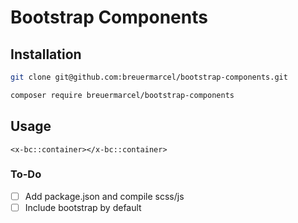 # Bootstrap Components

## Installation
```bash
git clone git@github.com:breuermarcel/bootstrap-components.git
```
```bash
composer require breuermarcel/bootstrap-components
```

## Usage

```blade
<x-bc::container></x-bc::container>
```

### To-Do
- [ ] Add package.json and compile scss/js
- [ ] Include bootstrap by default
